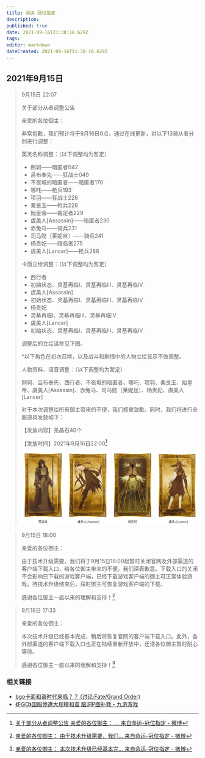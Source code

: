 ```yaml
---
title: 命运 冠位指定
description: 
published: true
date: 2021-09-16T21:38:18.629Z
tags: 
editor: markdown
dateCreated: 2021-09-16T21:38:18.629Z
---
```


## 2021年9月15日

> 9月15日 22:07
>
> 关于部分从者调整公告  
>
> 亲爱的各位御主：  
>
> 非常抱歉，我们预计将于9月16日0点，通过在线更新，对以下13骑从者分别进行调整：  
>
> 英灵名称调整：（以下调整均为暂定）  
>
> + 荆轲——暗匿者042  
> + 吕布奉先——狂战士049  
> + 不夜城的暗匿者——暗匿者170  
> + 哪吒——枪兵193  
> + 项羽——狂战士226  
> + 秦良玉——枪兵228  
> + 始皇帝——裁定者229  
> + 虞美人[Assassin]——暗匿者230  
> + 赤兔马——骑兵231  
> + 司马懿〔莱妮丝〕——骑兵241  
> + 杨贵妃——降临者275  
> + 虞美人[Lancer]——枪兵288  
>
> 卡面立绘调整：（以下调整均为暂定）  
>
> + 西行者  
> + 初始状态、灵基再临I、灵基再临III、灵基再临Ⅳ  
> + 虞美人[Assassin]  
> + 初始状态、灵基再临I、灵基再临III、灵基再临Ⅳ  
> + 杨贵妃  
> + 灵基再临I、灵基再临III、灵基再临Ⅳ  
> + 虞美人[Lancer]  
> + 初始状态、灵基再临I、灵基再临III、灵基再临Ⅳ  
>
> 调整后的立绘请参见下图。  
>
> \*以下角色在初次召唤，以及战斗和剧情中的人物立绘显示不做调整。  
>
> 人物资料、语音调整：（以下调整均为暂定）  
>
> 荆轲、吕布奉先、西行者、不夜城的暗匿者、哪吒、项羽、秦良玉、始皇帝、虞美人[Assassin]、赤兔马、司马懿〔莱妮丝〕、杨贵妃、虞美人[Lancer]  
>
> 对于本次调整给所有御主带来的不便，我们郑重致歉。同时，我们将进行全服道具发放如下：  
>
> 【发放内容】圣晶石40个  
>
> 【发放时间】2021年9月16日22:00[^wYR7t]
>
> ![修改后的卡面](/src/game/fate_go/card_s.webp)

[^wYR7t]: [关于部分从者调整公告 亲爱的各位御主： ... 来自命运-冠位指定 - 微博](https://archive.is/wYR7t "https://weibo.com/5732523783/KyklwkWUq")

> 9月15日 18:00
>
> 亲爱的各位御主：
>
> 由于技术升级需要，我们将于9月15日18:00起暂时关闭官网及外部渠道的客户端下载入口，给各位御主带来的不便，我们深表歉意。下载入口的关闭不会影响已下载的游戏客户端，已经下载游戏客户端的御主可正常体验游戏。待技术升级结束后，届时御主可恢复游戏客户端的下载。
>
> 感谢各位御主一直以来的理解和支持！[^HIdiL]

[^HIdiL]: [亲爱的各位御主： 由于技术升级需要，我们... 来自命运-冠位指定 - 微博](https://archive.is/HIdiL "https://weibo.com/5732523783/KyiJmvC7P")

> 9月16日 17:33
>
> 亲爱的各位御主：
>
> 本次技术升级已经基本完成，稍后将恢复官网的客户端下载入口。此外，各外部渠道的客户端下载入口也正在陆续重新开放中，还请各位御主暂时耐心等待。
>
> 感谢各位御主一直以来的理解和支持！[^GFyh4]

[^GFyh4]: [亲爱的各位御主： 本次技术升级已经基本完... 来自命运-冠位指定 - 微博](https://archive.is/GFyh4 "https://weibo.com/5732523783/KyrYVeyRG")

### 相关链接

+ [bgo卡面和谐时代来临？？ (讨论:Fate/Grand Order)](https://web.archive.org/web/20200219024250/http://bangumi.tv/subject/topic/11508)
+ [《FGO》国服惨遭大规模和谐 脑洞P图补救 - 九游游戏](https://web.archive.org/web/20210916134702/https://www.9game.cn/news/1879608.html)
